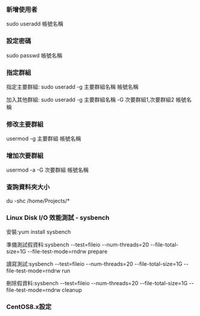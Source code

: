### 新增使用者
sudo useradd 帳號名稱

### 設定密碼
sudo passwd 帳號名稱

### 指定群組
指定主要群組: sudo useradd -g 主要群組名稱 帳號名稱

加入其他群組: sudo useradd -g 主要群組名稱 -G 次要群組1,次要群組2 帳號名稱

### 修改主要群組
usermod -g 主要群組 帳號名稱

### 增加次要群組
usermod -a -G 次要群組 帳號名稱

### 查詢資料夾大小
du -shc /home/Projects/*

### Linux Disk I/O 效能測試 - sysbench
安裝:yum install sysbench

準備測試假資料:sysbench --test=fileio --num-threads=20 --file-total-size=1G --file-test-mode=rndrw prepare

讀寫測試:sysbench --test=fileio --num-threads=20 --file-total-size=1G --file-test-mode=rndrw run

刪除假資料:sysbench --test=fileio --num-threads=20 --file-total-size=1G --file-test-mode=rndrw cleanup

### CentOS8.x設定

